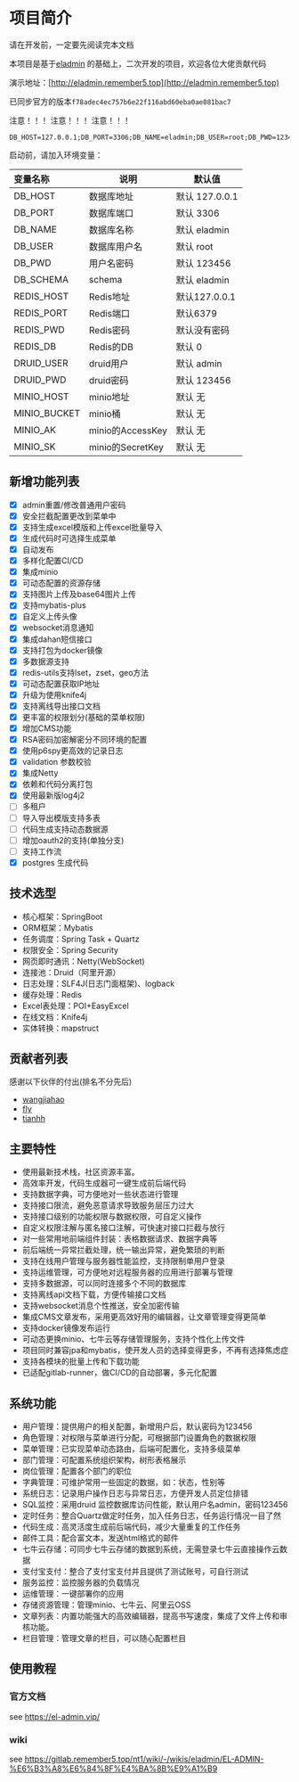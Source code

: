 # 项目简介

请在开发前，一定要先阅读完本文档

本项目是基于[eladmin](https://github.com/elunez/eladmin) 的基础上，二次开发的项目，欢迎各位大佬贡献代码

演示地址：[http://eladmin.remember5.top](http://eladmin.remember5.top)

已同步官方的版本`f78adec4ec757b6e22f116abd60eba0ae081bac7`

注意！！！
注意！！！
注意！！！

```
DB_HOST=127.0.0.1;DB_PORT=3306;DB_NAME=eladmin;DB_USER=root;DB_PWD=123456,DB_SCHEMA=eladmin_schema;REDIS_HOST=127.0.0.1;REDIS_PORT=6379;REDIS_PWD=;REDIS_DB=0;DRUID_USER=admin;DRUID_PWD=123456;
```

启动前，请加入环境变量：

| 变量名称         | 说明              | 默认值          |
|:-------------|-----------------|--------------|
| DB_HOST      | 数据库地址           | 默认 127.0.0.1 |
| DB_PORT      | 数据库端口           | 默认 3306      |
| DB_NAME      | 数据库名称           | 默认 eladmin   |
| DB_USER      | 数据库用户名          | 默认 root      |
| DB_PWD       | 用户名密码           | 默认 123456    |
| DB_SCHEMA    | schema          | 默认 eladmin   |
| REDIS_HOST   | Redis地址         | 默认127.0.0.1  |
| REDIS_PORT   | Redis端口         | 默认6379       |
| REDIS_PWD    | Redis密码         | 默认没有密码       |
| REDIS_DB     | Redis的DB        | 默认 0         |
| DRUID_USER   | druid用户         | 默认 admin     |
| DRUID_PWD    | druid密码         | 默认 123456    |
| MINIO_HOST   | minio地址         | 默认 无         |
| MINIO_BUCKET | minio桶          | 默认 无         |
| MINIO_AK     | minio的AccessKey | 默认 无         |
| MINIO_SK     | minio的SecretKey | 默认 无         |



## 新增功能列表

- [x] admin重置/修改普通用户密码
- [x] 安全拦截配置更改到菜单中
- [x] 支持生成excel模版和上传excel批量导入
- [x] 生成代码时可选择生成菜单
- [x] 自动发布
- [x] 多样化配置CI/CD
- [x] 集成minio
- [x] 可动态配置的资源存储
- [x] 支持图片上传及base64图片上传
- [x] 支持mybatis-plus
- [x] 自定义上传头像
- [x] websocket消息通知
- [x] 集成dahan短信接口
- [x] 支持打包为docker镜像
- [x] 多数据源支持
- [x] redis-utils支持lset，zset，geo方法
- [x] 可动态配置获取IP地址
- [x] 升级为使用knife4j
- [x] 支持离线导出接口文档
- [x] 更丰富的权限划分(基础的菜单权限)
- [x] 增加CMS功能
- [x] RSA密码加密解密分不同环境的配置
- [x] 使用p6spy更高效的记录日志
- [x] validation 参数校验 
- [x] 集成Netty
- [x] 依赖和代码分离打包
- [x] 使用最新版log4j2
- [ ] 多租户
- [ ] 导入导出模版支持多表
- [ ] 代码生成支持动态数据源
- [ ] 增加oauth2的支持(单独分支)
- [ ] 支持工作流
- [x] postgres 生成代码

## 技术选型
- 核心框架：SpringBoot
- ORM框架：Mybatis
- 任务调度：Spring Task + Quartz
- 权限安全：Spring Security
- 网页即时通讯：Netty(WebSocket)
- 连接池：Druid（阿里开源）
- 日志处理：SLF4J(日志门面框架)、logback
- 缓存处理：Redis
- Excel表处理：POI+EasyExcel
- 在线文档：Knife4j
- 实体转换：mapstruct 

## 贡献者列表
感谢以下伙伴的付出(排名不分先后)
* [wangjiahao](https://github.com/remember-5)
* [fly](https://github.com/Y914612354)
* [tianhh](https://github.com/tianhhuan)

## 主要特性
- 使用最新技术栈，社区资源丰富。
- 高效率开发，代码生成器可一键生成前后端代码
- 支持数据字典，可方便地对一些状态进行管理
- 支持接口限流，避免恶意请求导致服务层压力过大
- 支持接口级别的功能权限与数据权限，可自定义操作
- 自定义权限注解与匿名接口注解，可快速对接口拦截与放行
- 对一些常用地前端组件封装：表格数据请求、数据字典等
- 前后端统一异常拦截处理，统一输出异常，避免繁琐的判断
- 支持在线用户管理与服务器性能监控，支持限制单用户登录
- 支持运维管理，可方便地对远程服务器的应用进行部署与管理
- 支持多数据源，可以同时连接多个不同的数据库
- 支持离线api文档下载，方便传输接口文档
- 支持websocket消息个性推送，安全加密传输
- 集成CMS文章发布，采用更高效好用的编辑器，让文章管理变得更简单
- 支持docker镜像发布运行
- 可动态更换minio、七牛云等存储管理服务，支持个性化上传文件
- 项目同时兼容jpa和mybatis，使开发人员的选择变得更多，不再有选择焦虑症
- 支持各模块的批量上传和下载功能
- 已适配gitlab-runner，做CI/CD的自动部署，多元化配置

##  系统功能
- 用户管理：提供用户的相关配置，新增用户后，默认密码为123456
- 角色管理：对权限与菜单进行分配，可根据部门设置角色的数据权限
- 菜单管理：已实现菜单动态路由，后端可配置化，支持多级菜单
- 部门管理：可配置系统组织架构，树形表格展示
- 岗位管理：配置各个部门的职位
- 字典管理：可维护常用一些固定的数据，如：状态，性别等
- 系统日志：记录用户操作日志与异常日志，方便开发人员定位排错
- SQL监控：采用druid 监控数据库访问性能，默认用户名admin，密码123456
- 定时任务：整合Quartz做定时任务，加入任务日志，任务运行情况一目了然
- 代码生成：高灵活度生成前后端代码，减少大量重复的工作任务
- 邮件工具：配合富文本，发送html格式的邮件
- 七牛云存储：可同步七牛云存储的数据到系统，无需登录七牛云直接操作云数据
- 支付宝支付：整合了支付宝支付并且提供了测试账号，可自行测试
- 服务监控：监控服务器的负载情况
- 运维管理：一键部署你的应用
- 存储资源管理：管理minio、七牛云、阿里云OSS
- 文章列表：内置功能强大的高效编辑器，提高书写速度，集成了文件上传和审核功能。
- 栏目管理：管理文章的栏目，可以随心配置栏目


## 使用教程

### 官方文档
see https://el-admin.vip/

### wiki
see https://gitlab.remember5.top/nt1/wiki/-/wikis/eladmin/EL-ADMIN-%E6%B3%A8%E6%84%8F%E4%BA%8B%E9%A1%B9
